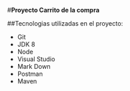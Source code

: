 #**Proyecto Carrito de la compra**

##Tecnologias utilizadas en el proyecto:
* Git
* JDK 8
* Node
* Visual Studio
* Mark Down
* Postman
* Maven
 